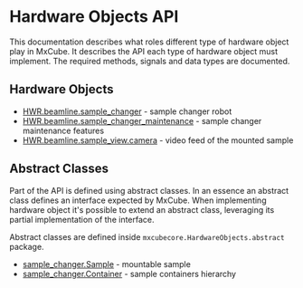 # Hardware Objects API

This documentation describes what roles different type of hardware object play in MxCube.
It describes the API each type of hardware object must implement.
The required methods, signals and data types are documented.

## Hardware Objects

* [HWR.beamline.sample_changer](sample_changer.md) - sample changer robot
* [HWR.beamline.sample_changer_maintenance](sample_changer_maintenance.md) - sample changer maintenance features
* [HWR.beamline.sample_view.camera](sample_view_camera.md) - video feed of the mounted sample

## Abstract Classes

Part of the API is defined using abstract classes.
In an essence an abstract class defines an interface expected by MxCube.
When implementing hardware object it's possible to extend an abstract class,
leveraging its partial implementation of the interface.

Abstract classes are defined inside `mxcubecore.HardwareObjects.abstract` package.

* [sample_changer.Sample](sample_changer_sample.md) - mountable sample
* [sample_changer.Container](sample_changer_container.md) - sample containers hierarchy
